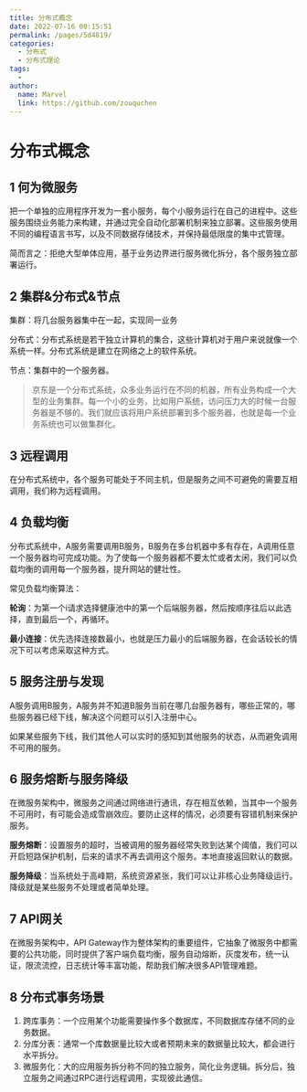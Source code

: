 ```yaml
---
title: 分布式概念
date: 2022-07-16 00:15:51
permalink: /pages/5d4819/
categories:
  - 分布式
  - 分布式理论
tags:
  - 
author: 
  name: Marvel
  link: https://github.com/zouquchen
---
```

# 分布式概念

## 1 何为微服务

把一个单独的应用程序开发为一套小服务，每个小服务运行在自己的进程中。这些服务围绕业务能力来构建，并通过完全自动化部署机制来独立部署。这些服务使用不同的编程语言书写，以及不同数据存储技术，并保持最低限度的集中式管理。

简而言之：拒绝大型单体应用，基于业务边界进行服务微化拆分，各个服务独立部署运行。



## 2 集群&分布式&节点

集群：将几台服务器集中在一起，实现同一业务

分布式：分布式系统是若干独立计算机的集合，这些计算机对于用户来说就像一个系统一样。分布式系统是建立在网络之上的软件系统。

节点：集群中的一个服务器。

> 京东是一个分布式系统，众多业务运行在不同的机器，所有业务构成一个大型的业务集群。每一个小的业务，比如用户系统，访问压力大的时候一台服务器是不够的。我们就应该将用户系统部署到多个服务器，也就是每一个业务系统也可以做集群化。

## 3 远程调用

在分布式系统中，各个服务可能处于不同主机，但是服务之间不可避免的需要互相调用，我们称为远程调用。

## 4 负载均衡

分布式系统中，A服务需要调用B服务，B服务在多台机器中多有存在，A调用任意一个服务器均可完成功能。为了使每一个服务器都不要太忙或者太闲，我们可以负载均衡的调用每一个服务器，提升网站的健壮性。

常见负载均衡算法：

**轮询**：为第一个i请求选择健康池中的第一个后端服务器，然后按顺序往后以此选择，直到最后一个，再循环。

**最小连接**：优先选择连接数最小，也就是压力最小的后端服务器，在会话较长的情况下可以考虑采取这种方式。

## 5 服务注册与发现

A服务调用B服务，A服务并不知道B服务当前在哪几台服务器有，哪些正常的，哪些服务器已经下线，解决这个问题可以引入注册中心。

如果某些服务下线，我们其他人可以实时的感知到其他服务的状态，从而避免调用不可用的服务。

## 6 服务熔断与服务降级

在微服务架构中，微服务之间通过网络进行通讯，存在相互依赖，当其中一个服务不可用时，有可能会造成雪崩效应。要防止这样的情况，必须要有容错机制来保护服务。

**服务熔断**：设置服务的超时，当被调用的服务器经常失败到达某个阈值，我们可以开启短路保护机制，后来的请求不再去调用这个服务。本地直接返回默认的数据。

**服务降级**：当系统处于高峰期，系统资源紧张，我们可以让非核心业务降级运行。降级就是某些服务不处理或者简单处理。

## 7 API网关

在微服务架构中，API Gateway作为整体架构的重要组件，它抽象了微服务中都需要的公共功能，同时提供了客户端负载均衡，服务自动熔断，灰度发布，统一认证，限流流控，日志统计等丰富功能，帮助我们解决很多API管理难题。

## 8 分布式事务场景

1. 跨库事务：一个应用某个功能需要操作多个数据库，不同数据库存储不同的业务数据。
2. 分库分表：通常一个库数据量比较大或者预期未来的数据量比较大，都会进行水平拆分。
3. 微服务化：大的应用服务拆分称不同的独立服务，简化业务逻辑。拆分后，独立服务之间通过RPC进行远程调用，实现彼此通信。